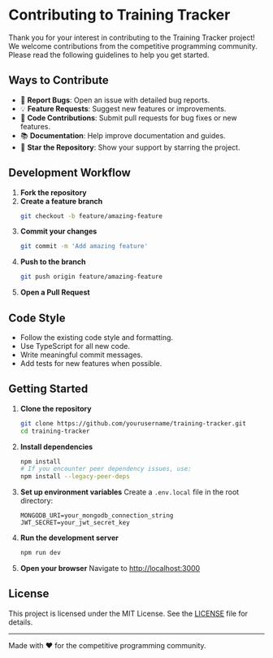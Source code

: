 # Contributing to Training Tracker

Thank you for your interest in contributing to the Training Tracker project! We welcome contributions from the competitive programming community. Please read the following guidelines to help you get started.

## Ways to Contribute

- 🐛 **Report Bugs**: Open an issue with detailed bug reports.
- 💡 **Feature Requests**: Suggest new features or improvements.
- 📝 **Code Contributions**: Submit pull requests for bug fixes or new features.
- 📚 **Documentation**: Help improve documentation and guides.
- 🌟 **Star the Repository**: Show your support by starring the project.

## Development Workflow

1. **Fork the repository**
2. **Create a feature branch**
   ```bash
   git checkout -b feature/amazing-feature
   ```
3. **Commit your changes**
   ```bash
   git commit -m 'Add amazing feature'
   ```
4. **Push to the branch**
   ```bash
   git push origin feature/amazing-feature
   ```
5. **Open a Pull Request**

## Code Style

- Follow the existing code style and formatting.
- Use TypeScript for all new code.
- Write meaningful commit messages.
- Add tests for new features when possible.

## Getting Started

1. **Clone the repository**
   ```bash
   git clone https://github.com/yourusername/training-tracker.git
   cd training-tracker
   ```
2. **Install dependencies**
   ```bash
   npm install
   # If you encounter peer dependency issues, use:
   npm install --legacy-peer-deps
   ```
3. **Set up environment variables**
   Create a `.env.local` file in the root directory:
   ```env
   MONGODB_URI=your_mongodb_connection_string
   JWT_SECRET=your_jwt_secret_key
   ```
4. **Run the development server**
   ```bash
   npm run dev
   ```
5. **Open your browser**
   Navigate to [http://localhost:3000](http://localhost:3000)

## License

This project is licensed under the MIT License. See the [LICENSE](LICENSE) file for details.

---

Made with ❤️ for the competitive programming community.
